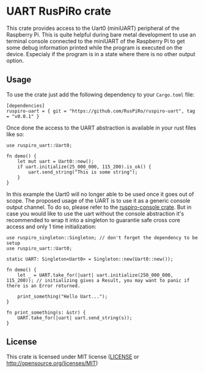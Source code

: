 # UART RusPiRo crate

This crate provides access to the Uart0 (miniUART) peripheral of the Raspberry Pi. This is quite helpful during bare metal
development to use an terminal console connected to the miniUART of the Raspberry Pi to get some debug information printed
while the program is executed on the device. Especialy if the program is in a state where there is no other output option.

## Usage
To use the crate just add the following dependency to your ``Cargo.toml`` file:
```
[dependencies]
ruspiro-uart = { git = "https://github.com/RusPiRo/ruspiro-uart", tag = "v0.0.1" }
```

Once done the access to the UART abstraction is available in your rust files like so:
```
use ruspiro_uart::Uart0;

fn demo() {
    let mut uart = Uart0::new();
    if uart.initialize(25_000_000, 115_200).is_ok() {
        uart.send_string("This is some string");
    }
}
```

In this example the Uart0 will no longer able to be used once it goes out of scope. The proposed usage of the UART is to
use it as a generic console output channel. To do so, please refer to the [ruspiro-console crate](https://github.com/RusPiRo/ruspiro-console).
But in case you would like to use the uart without the console abstraction it's recommended to wrap it into a singleton
to guarantie safe cross core access and only 1 time initialization:
```
use ruspiro_singleton::Singleton; // don't forget the dependency to be setup
use ruspiro_uart::Uart0;

static UART: Singleton<Uart0> = Singleton::new(Uart0::new());

fn demo() {
    let _ = UART.take_for(|uart| uart.initialize(250_000_000, 115_200)); // initializing gives a Result, you may want to panic if there is an Error returned.

    print_something("Hello Uart...");
}

fn print_something(s: &str) {
    UART.take_for(|uart| uart.send_string(s));
}
```

## License
This crate is licensed under MIT license ([LICENSE](LICENSE) or http://opensource.org/licenses/MIT)